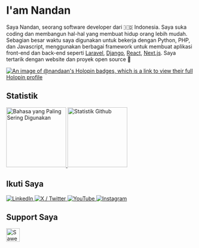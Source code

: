 # I'am Nandan

Saya Nandan, seorang software developer dari 🇮🇩 Indonesia. Saya suka coding dan membangun hal-hal yang membuat hidup orang lebih mudah. Sebagian besar waktu saya digunakan untuk bekerja dengan Python, PHP, dan Javascript, menggunakan berbagai framework untuk membuat aplikasi front-end dan back-end seperti [Laravel](https://laravel.com), [Django](https://www.djangoproject.com), [React](https://react.dev), [Next.js](https://nextjs.org). Saya tertarik dengan website dan proyek open source 🚀

[![An image of @nandaan's Holopin badges, which is a link to view their full Holopin profile](https://holopin.me/nandaan)](https://holopin.io/@nandaan)

## Statistik

<p>
  <a href="https://github-readme-stats.vercel.app/api/top-langs/?username=naandan&layout=compact&hide_border=true&theme=tokyonight">
    <img src="https://github-readme-stats.vercel.app/api/top-langs/?username=naandan&layout=compact&hide_border=true&theme=tokyonight" alt="Bahasa yang Paling Sering Digunakan" height="160"/>
  </a>
  <a href="https://github-readme-stats.vercel.app/api?username=naandan&show_icons=true&hide_border=true&theme=tokyonight">
    <img src="https://github-readme-stats.vercel.app/api?username=naandan&show_icons=true&hide_border=true&theme=tokyonight" alt="Statistik Github" height=160"/>
  </a>
</p>

## Ikuti Saya

<a href="https://www.linkedin.com/in/nandan-ramdani" target="_blank">
  <img alt="LinkedIn" src="https://img.shields.io/badge/-LinkedIn-0170ad?style=for-the-badge&logo=linkedin&logoColor=white" />
</a>
<a href="https://www.twitter.com/nandaaann" target="_blank">
  <img alt="X / Twitter" src="https://img.shields.io/badge/-X (Twitter)-000000?style=for-the-badge&logo=x" />
</a>
<a href="https://www.youtube.com/@naaandan" target="_blank">
  <img alt="YouTube" src="https://img.shields.io/badge/-YouTube-f70000?style=for-the-badge&logo=youtube&logoColor=white" />
</a>
<a href="https://www.instagram.com/nandaan._" target="_blank">
  <img alt="Instagram" src="https://img.shields.io/badge/-Instagram-125688?style=for-the-badge&logo=instagram&logoColor=white" />
</a>

## Support Saya

<a href="https://saweria.co/nandanrmdni" target="_blank"><img height="36" style="border:0px;height:36px;" src="https://user-images.githubusercontent.com/26188697/180601310-e82c63e4-412b-4c36-b7b5-7ba713c80380.png" alt="Saweria" /></a>
